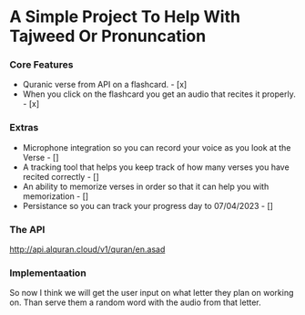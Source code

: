 # A Simple Project To Help With Tajweed Or Pronuncation

### Core Features
- Quranic verse from API on a flashcard. - [x] 
- When you click on the flashcard you get an audio that recites it properly. - [x] 

### Extras
- Microphone integration so you can record your voice as you look at the Verse - [] 
- A tracking tool that helps you keep track of how many verses you have recited correctly - [] 
- An ability to memorize verses in order so that it can help you with memorization - [] 
- Persistance so you can track your progress day to 07/04/2023 - [] 

### The API
http://api.alquran.cloud/v1/quran/en.asad

### Implementaation 

So now I think we will get the user input on what letter they plan on working on. Than serve them a random word with the audio from that
letter. 

        
